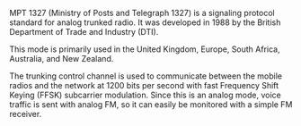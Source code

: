 MPT 1327 (Ministry of Posts and Telegraph 1327) is a signaling protocol standard for analog trunked radio. It was developed in 1988 by the British Department of Trade and Industry (DTI).

This mode is primarily used in the United Kingdom, Europe, South Africa, Australia, and New Zealand.

The trunking control channel is used to communicate between the mobile radios and the network at 1200 bits per second with fast Frequency Shift Keying (FFSK) subcarrier modulation. Since this is an analog mode, voice traffic is sent with analog FM, so it can easily be monitored with a simple FM receiver.